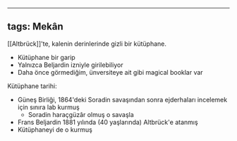 ---
  tags: Mekân
  ---
  
  [[Altbrück]]'te, kalenin derinlerinde gizli bir kütüphane.
  
  - Kütüphane bir garip
  - Yalnızca Beljardin izniyle girilebiliyor
  - Daha önce görmediğim, ünversiteye ait gibi magical booklar var
  
  Kütüphane tarihi:
  - Güneş Birliği, 1864'deki Soradin savaşından sonra ejderhaları incelemek için sınıra lab kurmuş
  	- Soradin haraçgüzâr olmuş o savaşla
  - Frans Beljardin 1881 yılında (40 yaşlarında) Altbrück'e atanmış
  - Kütüphaneyi de o kurmuş